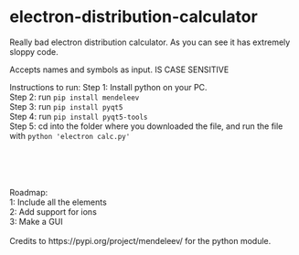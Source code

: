 # electron-distribution-calculator
Really bad electron distribution calculator. As you can see it has extremely sloppy code.

Accepts names and symbols as input. IS CASE SENSITIVE


Instructions to run:
Step 1: Install python on your PC. <br />
Step 2: run `pip install mendeleev` <br />
Step 3: run `pip install pyqt5` <br />
Step 4: run `pip install pyqt5-tools` <br />
Step 5: cd into the folder where you downloaded the file, and run the file with `python 'electron calc.py'`

<br />
<br />
<br />
<br />
Roadmap: <br />
1: Include all the elements <br />
2: Add support for ions <br />
3: Make a GUI
<br />
<br />
Credits to https://pypi.org/project/mendeleev/ for the python module.
